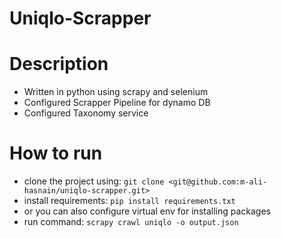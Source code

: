 # Uniqlo-Scrapper

# Description

- Written in python using scrapy and selenium
- Configured Scrapper Pipeline for dynamo DB
- Configured Taxonomy service

# How to run

- clone the project using: `git clone <git@github.com:m-ali-hasnain/uniqlo-scrapper.git>`
- install requirements: `pip install requirements.txt`
- or you can also configure virtual env for installing packages
- run command: `scrapy crawl uniqlo -o output.json`
